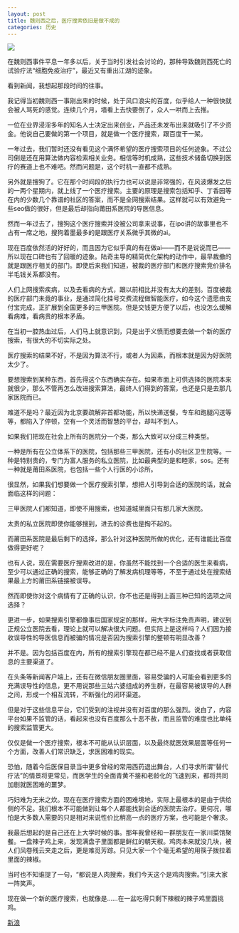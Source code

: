```yaml
---
layout: post
title: 魏则西之后，医疗搜索依旧是做不成的
categories: 历史
---
```

![](https://ws1.sinaimg.cn/large/4b91f9d5ly1fvcomqrsw9j20sq0ffmyi.jpg)

在魏则西事件平息一年多以后，关于当时引发社会讨论的，那种导致魏则西死亡的试验疗法“细胞免疫治疗”，最近又有重出江湖的迹象。

看到新闻，我想起那段时间的往事。

我记得当初魏则西一事刚出来的时候，处于风口浪尖的百度，似乎给人一种很快就会被人骂死的感觉。连续几个月，墙看上去快要倒了，众人一哄而上去推。

一位在业界浸淫多年的知名人士决定出来创业，产品还未发布出来就吸引了不少资金。他说自己要做的第一个项目，就是做一个医疗搜索，跟百度干一架。

一年过去，我们暂时还没有看见这个满怀希望的医疗搜索项目的任何迹象。不过公司倒是还在用算法做内容检索相关业务。相信等时机成熟，这些技术储备切换到医疗的赛道上也不难吧。然而问题是，这个时机一直都不成熟。

另外就是搜狗了。它在那个时间段的执行力也可以说是非常强的，在风波爆发之后的一两个星期内，就上线了一个医疗搜索。主要的原理是搜索包括知乎、丁香园等在内的少数几个靠谱的社区的答案，而不是全网搜索结果。这样就可以有效避免一些seo做的很好，但是最后却指向莆田系医院的导医信息。

然而一年过去了，搜狗这个医疗搜索并没被公司拿来说事，在ipo讲的故事里也不占有一席之地，搜狗着墨最多的是跟医疗关系微乎其微的ai。

现在百度依然活的好好的，而且因为它似乎真的有在做ai——而不是说说而已——所以现在口碑也有了回暖的迹象。陆奇主导的精简优化架构的动作中，最早裁撤的就是跟医疗相关的部门。即使后来我们知道，被裁的医疗部门和医疗搜索竞价排名半毛钱关系都没有。

人们上网搜索疾病，以及去看病的方式，跟以前相比并没有太大的差别。百度被裁的医疗部门未竟的事业，是通过简化挂号交费流程做智能医疗，如今这个遗愿由支付宝完成，正扩展到全国更多的三甲医院。但是交钱更方便了以后，也没怎么缓解看病难，看病贵的根本矛盾。

在当初一腔热血过后，人们马上就意识到，只是出于义愤而想要去做一个新的医疗搜索，有很大的不切实际之处。

医疗搜索的结果不好，不是因为算法不行，或者人为因素，而根本就是因为好医院太少了。

要想搜索到某种东西，首先得这个东西确实存在。如果市面上可供选择的医院本来就很少，那么不管再怎么改进搜索算法，最终人们得到的答案，也还是只是去那几家医院而已。

难道不是吗？最近因为北京要疏解非首都功能，所以快递送餐，专车和跑腿闪送等等，都陷入了停顿，空有一个灵活而智慧的平台，却叫不到人。

如果我们把现在社会上所有的医院分一个类，那么大致可以分成三种类型。

一种是所有在公立体系下的医院，包括那些三甲医院，还有小的社区卫生院等。一种是特别贵的，专门为富人服务的私立医院，比如最典型的是和睦家，sos。还有一种就是莆田系医院，也包括一些个人行医的小诊所。

很显然，如果我们想要做一个医疗搜索引擎，想把人引导到合适的医院的话，就会面临这样的问题：

三甲医院人们都知道，即使不用搜索，也知道城里面只有那几家大医院。

太贵的私立医院即使你能够搜到，进去的诊费也是掏不起的。

而莆田系医院是最后剩下的选择，那么针对这种医院所做的优化，还有谁能比百度做得更好呢？

也有人说，现在需要医疗搜索改进的是，你虽然不能找到一个合适的医生来看病，至少可以通过正确的搜索，能够正确的了解发病机理等等，不至于通过处在搜索结果最上方的莆田系链接被误导。

然而即使你对这个病情有了正确的认识，你不也还是得到上面三种已知的选项之间选择？

更进一步，如果搜索引擎都像事后国家规定的那样，用大字标注免责声明，建议到正规公立医院去看，理论上就可以解决很大问题。但实际上是这样吗？人们因为接收误导性的导医信息而被骗的情况是否因为搜索引擎的整顿有明显改善？

并不是。因为包括百度在内，所有的搜索引擎现在都已经不是人们查找或者获取信息的主要渠道了。

在头条等新闻客户端上，还有在微信朋友圈里面，容易受骗的人可能会看到更多的充满误导性的信息，更不用说那些三姑六婆组成的养生群，在最容易被误导的人群之间，形成一个相互流转，不断强化的闭环渠道。

但是对于这些信息平台，它们受到的注视并没有对百度的那么强烈。说白了，内容平台如果不监管的话，看起来也没有百度那么十恶不赦，而且监管的难度也比单纯的搜索监管更大。

仅仅是做一个医疗搜索，根本不可能从认识层面，以及最终就医效果层面等任何一个方面，改善人们常识缺乏，求医困难的现实。

恐怕，随着今后医保目录当中更多曾经的常用西药退出舞台，人们寻求所谓“替代疗法”的情景将更常见，而医学生的全面青黄不接和老龄化的飞速到来，都将共同加剧就医困难的噩梦。

巧妇难为无米之炊。现在在医疗搜索方面的困难境地，实际上最根本的是由于供给侧的不足。我们根本不可能做到让每个人都能找到合适的医院去治疗。更何况，哪怕是大多数人需要的只是相对来说性价比稍高一点的医疗方案，也可能是个奢求。

我最后想起的是自己还在上大学时候的事。那年我曾经和一群朋友在一家川菜馆聚餐。一盘辣子鸡上来，发现满盘子里面都是鲜红的朝天椒。鸡肉本来就没几块，被人们风卷残云夹走之后，更是难觅芳踪。只见大家一个个毫无希望的用筷子拨拉着里面的辣椒。

当时也不知谁提了一句，“都说是人肉搜索，我们今天这个是鸡肉搜索。”引来大家一阵笑声。

现在做一个新的医疗搜索，也就像是……在一盆吃得只剩下辣椒的辣子鸡里面挑鸡。

[新浪](http://tech.sina.com.cn/csj/2017-12-19/doc-ifyptkyk5301602.shtml)